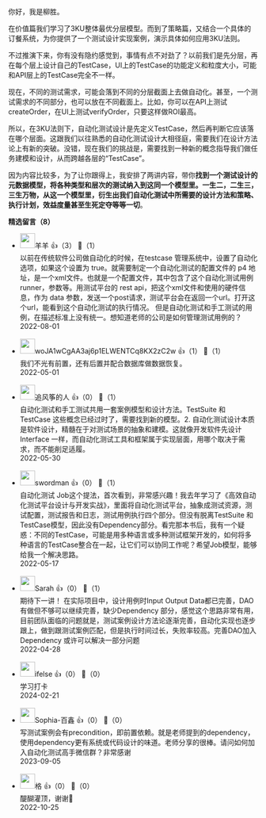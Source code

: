 你好，我是柳胜。

在价值篇我们学习了3KU整体最优分层模型。而到了策略篇，又结合一个具体的订餐系统，为你提供了一个测试设计实现案例，演示具体如何应用3KU法则。

不过推演下来，你有没有隐约感觉到，事情有点不对劲了？以前我们是先分层，再在每个层上设计自己的TestCase，UI上的TestCase的功能定义和粒度大小，可能和API层上的TestCase完全不一样。

现在，不同的测试需求，可能会落到不同的分层截面上去做自动化。甚至，一个测试需求的不同部分，也可以放在不同截面上。比如，你可以在API上测试createOrder，在UI上测试verifyOrder，只要这样做ROI最高。

所以，在3KU法则下，自动化测试设计是先定义TestCase，然后再判断它应该落在哪个层面。这跟我们以往熟悉的自动化测试设计大相径庭，需要我们在设计方法论上有新的突破。没错，现在我们的挑战是，需要找到一种新的概念指导我们做任务建模和设计，从而跨越各层的“TestCase”。

因为内容比较多，为了让你跟得上，我安排了两讲内容，带你**找到一个测试设计的元数据模型，将各种类型和层次的测试纳入到这同一个模型里。一生二，二生三，三生万物，从这一个模型里，衍生出我们自动化测试中所需要的设计方法和策略、执行计划，效益度量甚至生死定夺等等一切**。
<div><strong>精选留言（8）</strong></div><ul>
<li><img src="https://static001.geekbang.org/account/avatar/00/11/bd/65/fbdf4fc1.jpg" width="30px"><span>羊羊</span> 👍（3） 💬（1）<div>以前在传统软件公司做自动化的时候，在testcase 管理系统中，设置了自动化选项，如果这个设置为 true。就需要制定一个自动化测试的配置文件的 p4 地址，是一个xml文件。也就是一个配置文件，其中包含了这个自动化测试用例 runner，参数等。用测试平台的 rest api，把这个xml文件和使用的硬件信息，作为 data 参数，发送一个post请求，测试平台会在返回一个url。打开这个url，能看到这个自动化测试的执行情况。
但是自动化测试和手工测试的用例，在描述标准上没有统一。想知道老师的公司是如何管理测试用例的？</div>2022-08-01</li><br/><li><img src="" width="30px"><span>woJA1wCgAA3aj6p1ELWENTCq8KX2zC2w</span> 👍（1） 💬（1）<div>我们不光有前置，还有后置并配合数据库做数据恢复。</div>2022-05-01</li><br/><li><img src="https://static001.geekbang.org/account/avatar/00/16/b4/94/2796de72.jpg" width="30px"><span>追风筝的人</span> 👍（0） 💬（1）<div>自动化测试和手工测试共用一套案例模型和设计方法。TestSuite 和 TestCase 这些概念已经过时了，需要找到新的模型。2. 自动化测试设计本质是软件设计，精髓在于对测试场景的抽象和建模。这就像开发软件先设计 Interface 一样，而自动化测试工具和框架属于实现层面，用哪个取决于需求，而不能削足适履。</div>2022-05-30</li><br/><li><img src="https://static001.geekbang.org/account/avatar/00/0f/4d/e4/94b543c3.jpg" width="30px"><span>swordman</span> 👍（0） 💬（1）<div>自动化测试 Job这个提法，首次看到，非常感兴趣！我去年学习了《高效自动化测试平台设计与开发实战》，里面将自动化测试平台，抽象成测试资源，测试配置，测试报告和日志，测试用例执行四个部分。但没有脱离TestSuite 和 TestCase模型，因此没有Dependency部分。看完那本书后，我有一个疑惑：不同的TestCase，可能是用多种语言或多种测试框架开发的，如何将多种语言的TestCase整合在一起，让它们可以协同工作呢？希望Job模型，能够给我一个解决思路。</div>2022-05-17</li><br/><li><img src="https://static001.geekbang.org/account/avatar/00/24/7e/62/48045bee.jpg" width="30px"><span>Sarah</span> 👍（0） 💬（1）<div>期待下一讲！
在实际项目中，设计用例时Input Output Data都已完善，DAO有做但不够可以继续完善，缺少Dependency 部分，感觉这个思路非常有用，目前团队面临的问题就是，测试案例设计方法论逐渐完善，自动化实现也逐步跟上，做到跟测试案例匹配，但是执行时间过长，失败率较高。完善DAO加入Dependency 或许可以解决一部分问题</div>2022-04-28</li><br/><li><img src="https://static001.geekbang.org/account/avatar/00/26/eb/d7/90391376.jpg" width="30px"><span>ifelse</span> 👍（0） 💬（0）<div>学习打卡</div>2024-02-21</li><br/><li><img src="https://static001.geekbang.org/account/avatar/00/13/5d/71/4f6aad17.jpg" width="30px"><span>Sophia-百鑫</span> 👍（0） 💬（0）<div>写测试案例会有precondition，即前置依赖。就是老师提到的dependency，使用dependency更有系统或代码设计的味道。老师分享的很棒。请问如何加入自动化测试高手微信群？非常感谢</div>2023-09-05</li><br/><li><img src="https://static001.geekbang.org/account/avatar/00/10/93/ae/246a031b.jpg" width="30px"><span>格</span> 👍（0） 💬（0）<div>醍醐灌顶，谢谢🙏</div>2022-10-25</li><br/>
</ul>
